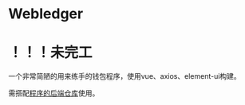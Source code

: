 # Webledger

# ！！！未完工

一个非常简陋的用来练手的钱包程序，使用vue、axios、element-ui构建。

需搭配<a href="https://github.com/lijianlin050416/ledgerBackend.git">程序的后端仓库</a>使用。